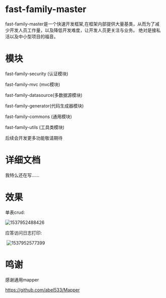 # fast-family-master

fast-family-master是一个快速开发框架,在框架内部提供大量基类，从而为了减少开发人员工作量，以及降低开发难度，让开发人员更关注与业务。
绝对是接私活以及中小型项目的福音。



# 模块

fast-family-security (认证模块)

fast-family-mvc (mvc模块)

fast-family-datasource(多数据源模块)

fast-family-generator(代码生成器模块)

fast-family-commons (通用模块)

fast-family-utils (工具类模块)



后续会开发更多功能敬请期待

# 详细文档

我特么还在写......



# 效果

单表crud:

![1537952488426](C:\Users\ADMINI~1\AppData\Local\Temp\1537952488426.png)

应答访问日志打印:

​	![1537952577399](C:\Users\ADMINI~1\AppData\Local\Temp\1537952577399.png)







# 鸣谢

感谢通用mapper

https://github.com/abel533/Mapper

